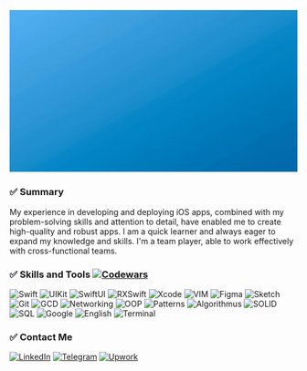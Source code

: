 [![Header](https://github.com/mustafos/mustafos/blob/master/assets/header.gif)](https://mustafos.github.io)

### ✅ Summary
My experience in developing and deploying iOS apps, combined with my problem-solving skills and attention to detail, have enabled me to create high-quality and robust apps. I am a quick learner and always eager to expand my knowledge and skills. I'm a team player, able to work effectively with cross-functional teams.

### ✅ Skills and Tools [![Codewars](https://www.codewars.com/users/mustafos/badges/small)](https://www.codewars.com/users/mustafos)
![Swift](https://img.shields.io/badge/-Swift-349DDD?style=for-the-badge&logo=swift&logoColor=white)
![UIKit](https://img.shields.io/badge/-UIKit-349DDD?style=for-the-badge&logo=uikit&logoColor=white)
![SwiftUI](https://img.shields.io/badge/-SwiftUI-349DDD?style=for-the-badge&logo=swift&logoColor=white)
![RXSwift](https://img.shields.io/badge/-RXSwift-349DDD?style=for-the-badge&logo=reactivex&logoColor=white)
![Xcode](https://img.shields.io/badge/-Xcode-349DDD?style=for-the-badge&logo=xcode&logoColor=white)
![VIM](https://img.shields.io/badge/-Vim-349DDD?style=for-the-badge&logo=vim&logoColor=white)
![Figma](https://img.shields.io/badge/-Figma-349DDD?style=for-the-badge&logo=figma&logoColor=white)
![Sketch](https://img.shields.io/badge/-Sketch-349DDD?style=for-the-badge&logo=sketch&logoColor=white)
![Git](https://img.shields.io/badge/-Git-349DDD?style=for-the-badge&logo=git&logoColor=white)
![GCD](https://img.shields.io/badge/-Concurrency-349DDD?style=for-the-badge&logo=circle&logoColor=white)
![Networking](https://img.shields.io/badge/-Networking-349DDD?style=for-the-badge&logo=fastapi&logoColor=white)
![OOP](https://img.shields.io/badge/-OOP-349DDD?style=for-the-badge&logo=anaconda&logoColor=white)
![Patterns](https://img.shields.io/badge/-Patterns-349DDD?style=for-the-badge&logo=electron&logoColor=white)
![Algorithmus](https://img.shields.io/badge/-Algorithmus-349DDD?style=for-the-badge&logo=algorithms&logoColor=white)
![SOLID](https://img.shields.io/badge/-S.O.L.I.D-349DDD?style=for-the-badge&logo=solid&logoColor=white)
![SQL](https://img.shields.io/badge/-SQL-349DDD?style=for-the-badge&logo=mysql&logoColor=white)
![Google](https://img.shields.io/badge/-Google-349DDD?style=for-the-badge&logo=google&logoColor=white)
![English](https://img.shields.io/badge/-English-349DDD?style=for-the-badge&logo=googletranslate&logoColor=white)
![Terminal](https://img.shields.io/badge/-Terminal-349DDD?style=for-the-badge&logo=iterm2&logoColor=white)

### ✅ Contact Me 
[![LinkedIn](https://img.shields.io/badge/-LinkedIn-349DDD?style=flat&logo=linkedin&logoColor=white)](urlSocial)
[![Telegram](https://img.shields.io/badge/-Telegram-349DDD?style=flat&logo=telegram&logoColor=white)](urlSocial)
[![Upwork](https://img.shields.io/badge/-Upwork-349DDD?style=flat&logo=upwork&logoColor=white)](urlSocial)
